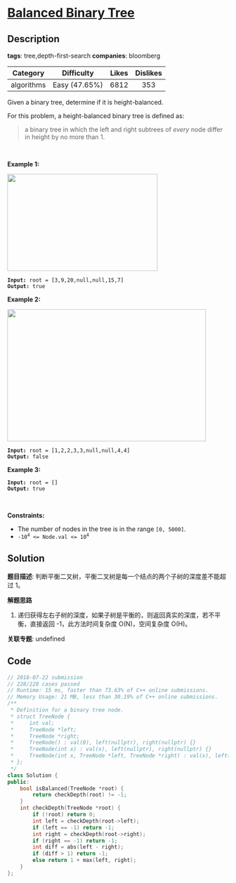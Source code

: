 # [Balanced Binary Tree](https://leetcode.com/problems/balanced-binary-tree/description/)

## Description

**tags**: tree,depth-first-search
**companies**: bloomberg

| Category | Difficulty | Likes | Dislikes |
| :------: | :--------: | :---: | :------: |
| algorithms | Easy (47.65%) | 6812 | 353 |

<p>Given a binary tree, determine if it is height-balanced.</p>

<p>For this problem, a height-balanced binary tree is defined as:</p>

<blockquote>
<p>a binary tree in which the left and right subtrees of <em>every</em> node differ in height by no more than 1.</p>
</blockquote>

<p>&nbsp;</p>
<p><strong>Example 1:</strong></p>
<img alt="" src="https://assets.leetcode.com/uploads/2020/10/06/balance_1.jpg" style="width: 342px; height: 221px;" />
<pre><code><strong>Input:</strong> root = [3,9,20,null,null,15,7]
<strong>Output:</strong> true</code></pre>

<p><strong>Example 2:</strong></p>
<img alt="" src="https://assets.leetcode.com/uploads/2020/10/06/balance_2.jpg" style="width: 452px; height: 301px;" />
<pre><code><strong>Input:</strong> root = [1,2,2,3,3,null,null,4,4]
<strong>Output:</strong> false</code></pre>

<p><strong>Example 3:</strong></p>

<pre><code><strong>Input:</strong> root = []
<strong>Output:</strong> true</code></pre>

<p>&nbsp;</p>
<p><strong>Constraints:</strong></p>

<ul>
	<li>The number of nodes in the tree is in the range <code>[0, 5000]</code>.</li>
	<li><code>-10<sup>4</sup> &lt;= Node.val &lt;= 10<sup>4</sup></code></li>
</ul>

## Solution

**题目描述**: 判断平衡二叉树，平衡二叉树是每一个结点的两个子树的深度差不能超过 1。

**解题思路**

1. 递归获得左右子树的深度，如果子树是平衡的，则返回真实的深度，若不平衡，直接返回 -1，此方法时间复杂度 O(N)，空间复杂度 O(H)。

**关联专题**: undefined

## Code

```cpp
// 2018-07-22 submission
// 228/228 cases passed
// Runtime: 15 ms, faster than 73.63% of C++ online submissions.
// Memory Usage: 21 MB, less than 30.19% of C++ online submissions.
/**
 * Definition for a binary tree node.
 * struct TreeNode {
 *     int val;
 *     TreeNode *left;
 *     TreeNode *right;
 *     TreeNode() : val(0), left(nullptr), right(nullptr) {}
 *     TreeNode(int x) : val(x), left(nullptr), right(nullptr) {}
 *     TreeNode(int x, TreeNode *left, TreeNode *right) : val(x), left(left), right(right) {}
 * };
 */
class Solution {
public:
    bool isBalanced(TreeNode *root) {
        return checkDepth(root) != -1;
    }
    int checkDepth(TreeNode *root) {
        if (!root) return 0;
        int left = checkDepth(root->left);
        if (left == -1) return -1;
        int right = checkDepth(root->right);
        if (right == -1) return -1;
        int diff = abs(left - right);
        if (diff > 1) return -1;
        else return 1 + max(left, right);
    }
};
```
